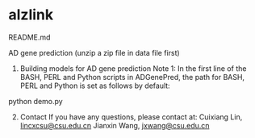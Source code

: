 # alzlink
README.md

AD gene prediction
(unzip a zip file in data file first)

1. Building models for AD gene prediction
Note 1: In the first line of the BASH, PERL and Python scripts in ADGenePred, the path for BASH, PERL and Python is set as follows by default:

python demo.py

2. Contact
If you have any questions, please contact at:
Cuixiang Lin, lincxcsu@csu.edu.cn
Jianxin Wang, jxwang@csu.edu.cn
